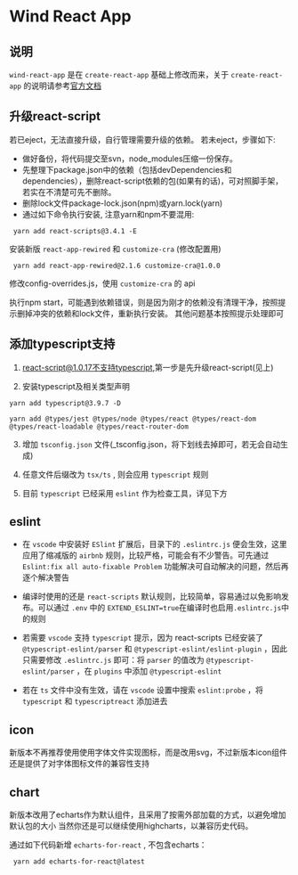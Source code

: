 # Wind React App

## 说明

`wind-react-app` 是在 `create-react-app` 基础上修改而来，关于 `create-react-app` 的说明请参考[官方文档](https://create-react-app.dev/docs/getting-started)

## 升级react-script 

若已eject，无法直接升级，自行管理需要升级的依赖。
若未eject，步骤如下:

* 做好备份，将代码提交至svn，node_modules压缩一份保存。
* 先整理下package.json中的依赖（包括devDependencies和dependencies），删除react-script依赖的包(如果有的话)，可对照脚手架，若实在不清楚可先不删除。
* 删除lock文件package-lock.json(npm)或yarn.lock(yarn)
* 通过如下命令执行安装, 注意yarn和npm不要混用:

``` 
 yarn add react-scripts@3.4.1 -E
```

安装新版 `react-app-rewired` 和 `customize-cra` (修改配置用)

``` 
 yarn add react-app-rewired@2.1.6 customize-cra@1.0.0
```

修改config-overrides.js，使用 `customize-cra` 的 api

执行npm start，可能遇到依赖错误，则是因为刚才的依赖没有清理干净，按照提示删掉冲突的依赖和lock文件，重新执行安装。
其他问题基本按照提示处理即可

## 添加typescript支持

1. react-script@1.0.17不支持typescript,第一步是先升级react-script(见上)

2. 安装typescript及相关类型声明

``` 
yarn add typescript@3.9.7 -D

yarn add @types/jest @types/node @types/react @types/react-dom @types/react-loadable @types/react-router-dom
```

3. 增加 `tsconfig.json` 文件(_tsconfig.json，将下划线去掉即可，若无会自动生成)

4. 任意文件后缀改为 `tsx/ts` , 则会应用 `typescript` 规则

5. 目前 `typescript` 已经采用 `eslint` 作为检查工具，详见下方

## eslint 

* 在 `vscode` 中安装好 `ESlint` 扩展后，目录下的 `.eslintrc.js` 便会生效，这里应用了缩减版的 `airbnb` 规则，比较严格，可能会有不少警告。可先通过 `Eslint:fix all auto-fixable Problem` 功能解决可自动解决的问题，然后再逐个解决警告

* 编译时使用的还是 `react-scripts` 默认规则，比较简单，容易通过以免影响发布。可以通过 `.env` 中的 `EXTEND_ESLINT=true`在编译时也启用`.eslintrc.js`中的规则

* 若需要 `vscode` 支持 `typescript` 提示，因为 react-scripts 已经安装了 `@typescript-eslint/parser` 和 `@typescript-eslint/eslint-plugin` ，因此只需要修改 `.eslintrc.js` 即可：将 `parser` 的值改为 `@typescript-eslint/parser` ，在 `plugins` 中添加 `@typescript-eslint`
* 若在 `ts` 文件中没有生效，请在 `vscode` 设置中搜索 `eslint:probe` ，将 `typescript` 和 `typescriptreact` 添加进去

## icon

新版本不再推荐使用使用字体文件实现图标，而是改用svg，不过新版本icon组件还是提供了对字体图标文件的兼容性支持

## chart

新版本改用了echarts作为默认组件，且采用了按需外部加载的方式，以避免增加默认包的大小
当然你还是可以继续使用highcharts，以兼容历史代码。

通过如下代码新增 `echarts-for-react` , 不包含echarts：

``` 
 yarn add echarts-for-react@latest
```
